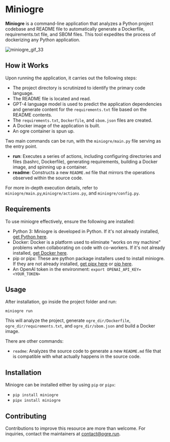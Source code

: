 # Miniogre

**Miniogre** is a command-line application that analyzes a Python project codebase and README file to automatically generate a Dockerfile, requirements.txt file, and SBOM files. This tool expedites the process of dockerizing any Python application.

![miniogre_gif_33](https://github.com/ogre-run/miniogre/assets/6482944/0850dbb5-6634-4f08-80a9-6fd8e3ca8e03)

## How it Works

Upon running the application, it carries out the following steps:

- The project directory is scrutinized to identify the primary code language.
- The README file is located and read.
- GPT-4 language model is used to predict the application dependencies and generate content for the `requirements.txt` file based on the README contents.
- The `requirements.txt`, `Dockerfile`, and `sbom.json` files are created.
- A Docker image of the application is built.
- An ogre container is spun up.

Two main commands can be run, with the `miniogre/main.py` file serving as the entry point.

- **run**: Executes a series of actions, including configuring directories and files (bashrc, Dockerfile), generating requirements, building a Docker image, and spinning up a container.
- **readme**: Constructs a new `README.md` file that mirrors the operations observed within the source code.

For more in-depth execution details, refer to `miniogre/main.py`,`miniogre/actions.py`, and `miniogre/config.py`.

## Requirements

To use miniogre effectively, ensure the following are installed:

- Python 3: Miniogre is developed in Python. If it's not already installed, [get Python here](https://www.python.org/downloads/).
- Docker: Docker is a platform used to eliminate "works on my machine" problems when collaborating on code with co-workers. If it's not already installed, [get Docker here](https://docs.docker.com/get-docker/).
- pip or pipx: These are python package installers used to install miniogre. If they are not already installed, [get pipx here](https://pipxproject.github.io/pipx/installation/) or [pip here](https://pip.pypa.io/en/stable/installing/).
- An OpenAI token in the environment: `export OPENAI_API_KEY=<YOUR_TOKEN>`

## Usage 

After installation, go inside the project folder and run:

`miniogre run`

This will analyze the project, generate `ogre_dir/Dockerfile`, `ogre_dir/requirements.txt`, and `ogre_dir/sbom.json` and build a Docker image.

There are other commands:

- `readme`: Analyzes the source code to generate a new `README.md` file that is compatible with what actually happens in the source code.  

## Installation
Miniogre can be installed either by using `pip` or `pipx`:
- `pip install miniogre`
- `pipx install miniogre`

## Contributing
Contributions to improve this resource are more than welcome. For inquiries, contact the maintainers at [contact@ogre.run](contact@ogre.run).

